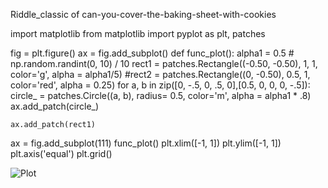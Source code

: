 

Riddle_classic of can-you-cover-the-baking-sheet-with-cookies

import matplotlib
from matplotlib import pyplot as plt, patches

fig = plt.figure()
ax = fig.add_subplot()
def func_plot():
    alpha1 = 0.5 # np.random.randint(0, 10) / 10
    rect1 = patches.Rectangle((-0.50, -0.50), 1, 1, color='g', alpha = alpha1/5)
    #rect2 = patches.Rectangle((0, -0.50), 0.5, 1, color='red', alpha = 0.25)
    for a, b in zip([0, -.5, 0, .5, 0],[0.5, 0, 0, 0, -.5]):
        circle_ = patches.Circle((a, b), radius= 0.5, 
                                 color='m', alpha = alpha1 * .8)
        ax.add_patch(circle_)
    
    ax.add_patch(rect1)

ax = fig.add_subplot(111)
func_plot()
plt.xlim([-1, 1])
plt.ylim([-1, 1])
plt.axis('equal')
plt.grid()

![Plot](https://gist.github.com/jupihes/b475a0fd3efb91e063b81fffecb32209#file-plot_5c-svg)
